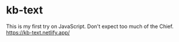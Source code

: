 # kb-text

This is my first try on JavaScript. Don't expect too much of the Chief.
https://kb-text.netlify.app/
